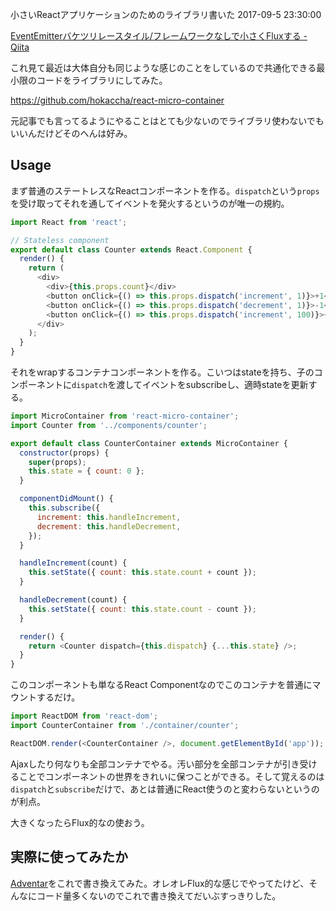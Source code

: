 小さいReactアプリケーションのためのライブラリ書いた
2017-09-5 23:30:00

[EventEmitterバケツリレースタイル/フレームワークなしで小さくFluxする - Qiita](http://qiita.com/mizchi/items/6a3500e598ec36746509)

これ見て最近は大体自分も同じような感じのことをしているので共通化できる最小限のコードをライブラリにしてみた。

https://github.com/hokaccha/react-micro-container

元記事でも言ってるようにやることはとても少ないのでライブラリ使わないでもいいんだけどそのへんは好み。

## Usage

まず普通のステートレスなReactコンポーネントを作る。`dispatch`という`props`を受け取ってそれを通してイベントを発火するというのが唯一の規約。

```javascript:components/counter.js
import React from 'react';

// Stateless component
export default class Counter extends React.Component {
  render() {
    return (
      <div>
        <div>{this.props.count}</div>
        <button onClick={() => this.props.dispatch('increment', 1)}>+1</button>
        <button onClick={() => this.props.dispatch('decrement', 1)}>-1</button>
        <button onClick={() => this.props.dispatch('increment', 100)}>+100</button>
      </div>
    );
  }
}
```

それをwrapするコンテナコンポーネントを作る。こいつはstateを持ち、子のコンポーネントに`dispatch`を渡してイベントをsubscribeし、適時stateを更新する。

```javascript:container/counter.js
import MicroContainer from 'react-micro-container';
import Counter from '../components/counter';

export default class CounterContainer extends MicroContainer {
  constructor(props) {
    super(props);
    this.state = { count: 0 };
  }

  componentDidMount() {
    this.subscribe({
      increment: this.handleIncrement,
      decrement: this.handleDecrement,
    });
  }

  handleIncrement(count) {
    this.setState({ count: this.state.count + count });
  }

  handleDecrement(count) {
    this.setState({ count: this.state.count - count });
  }

  render() {
    return <Counter dispatch={this.dispatch} {...this.state} />;
  }
}
```

このコンポーネントも単なるReact Componentなのでこのコンテナを普通にマウントするだけ。

```javascript:app.js
import ReactDOM from 'react-dom';
import CounterContainer from './container/counter';

ReactDOM.render(<CounterContainer />, document.getElementById('app'));
```

Ajaxしたり何なりも全部コンテナでやる。汚い部分を全部コンテナが引き受けることでコンポーネントの世界をきれいに保つことができる。そして覚えるのは`dispatch`と`subscribe`だけで、あとは普通にReact使うのと変わらないというのが利点。

大きくなったらFlux的なの使おう。

## 実際に使ってみたか

[Adventar](http://www.adventar.org/)をこれで書き換えてみた。オレオレFlux的な感じでやってたけど、そんなにコード量多くないのでこれで書き換えてだいぶすっきりした。


